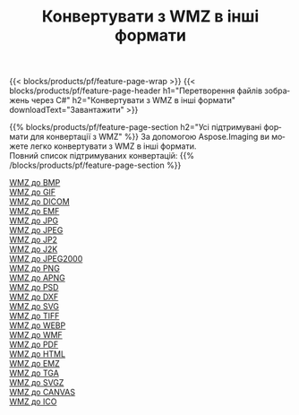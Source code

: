 ﻿---
title: Конвертувати з WMZ в інші формати 
weight: 3920
url: /uk/java/conversion/from/wmz 
lang: uk
langdirlevel: 2
locales: zh-hans,ja,it,ru,de,es,fr,nl,id,lt,pl,pt,vi,tr,ko,zh-hant,ar,hi,th,sv,cs,uk,he
description: За допомогою Aspose.Imaging ви можете легко конвертувати з WMZ в інші формати
---

{{< blocks/products/pf/feature-page-wrap >}}
{{< blocks/products/pf/feature-page-header h1="Перетворення файлів зображень через C#" h2="Конвертувати з WMZ в інші формати" downloadText="Завантажити" >}}


{{% blocks/products/pf/feature-page-section  h2="Усі підтримувані формати для конвертації з WMZ" %}}
За допомогою Aspose.Imaging ви можете легко конвертувати з WMZ в інші формати.
<br/>
Повний список підтримуваних конвертацій:
{{% /blocks/products/pf/feature-page-section %}}
<div class="container-fluid productfamilypage bg-gray">
    <div class="convertypes bg-gray agp-content section">
        <div class="container">
		<div class="row other-converters">
		    <div class='col-md-2 other-converter remove-lp remove-rp'><a href="/imaging/uk/java/conversion/wmz-to-bmp" >WMZ до BMP</a></div><div class='col-md-2 other-converter remove-lp remove-rp'><a href="/imaging/uk/java/conversion/wmz-to-gif" >WMZ до GIF</a></div><div class='col-md-2 other-converter remove-lp remove-rp'><a href="/imaging/uk/java/conversion/wmz-to-dicom" >WMZ до DICOM</a></div><div class='col-md-2 other-converter remove-lp remove-rp'><a href="/imaging/uk/java/conversion/wmz-to-emf" >WMZ до EMF</a></div><div class='col-md-2 other-converter remove-lp remove-rp'><a href="/imaging/uk/java/conversion/wmz-to-jpg" >WMZ до JPG</a></div><div class='col-md-2 other-converter remove-lp remove-rp'><a href="/imaging/uk/java/conversion/wmz-to-jpeg" >WMZ до JPEG</a></div><div class='col-md-2 other-converter remove-lp remove-rp'><a href="/imaging/uk/java/conversion/wmz-to-jp2" >WMZ до JP2</a></div><div class='col-md-2 other-converter remove-lp remove-rp'><a href="/imaging/uk/java/conversion/wmz-to-j2k" >WMZ до J2K</a></div><div class='col-md-2 other-converter remove-lp remove-rp'><a href="/imaging/uk/java/conversion/wmz-to-jpeg2000" >WMZ до JPEG2000</a></div><div class='col-md-2 other-converter remove-lp remove-rp'><a href="/imaging/uk/java/conversion/wmz-to-png" >WMZ до PNG</a></div><div class='col-md-2 other-converter remove-lp remove-rp'><a href="/imaging/uk/java/conversion/wmz-to-apng" >WMZ до APNG</a></div><div class='col-md-2 other-converter remove-lp remove-rp'><a href="/imaging/uk/java/conversion/wmz-to-psd" >WMZ до PSD</a></div><div class='col-md-2 other-converter remove-lp remove-rp'><a href="/imaging/uk/java/conversion/wmz-to-dxf" >WMZ до DXF</a></div><div class='col-md-2 other-converter remove-lp remove-rp'><a href="/imaging/uk/java/conversion/wmz-to-svg" >WMZ до SVG</a></div><div class='col-md-2 other-converter remove-lp remove-rp'><a href="/imaging/uk/java/conversion/wmz-to-tiff" >WMZ до TIFF</a></div><div class='col-md-2 other-converter remove-lp remove-rp'><a href="/imaging/uk/java/conversion/wmz-to-webp" >WMZ до WEBP</a></div><div class='col-md-2 other-converter remove-lp remove-rp'><a href="/imaging/uk/java/conversion/wmz-to-wmf" >WMZ до WMF</a></div><div class='col-md-2 other-converter remove-lp remove-rp'><a href="/imaging/uk/java/conversion/wmz-to-pdf" >WMZ до PDF</a></div><div class='col-md-2 other-converter remove-lp remove-rp'><a href="/imaging/uk/java/conversion/wmz-to-html" >WMZ до HTML</a></div><div class='col-md-2 other-converter remove-lp remove-rp'><a href="/imaging/uk/java/conversion/wmz-to-emz" >WMZ до EMZ</a></div><div class='col-md-2 other-converter remove-lp remove-rp'><a href="/imaging/uk/java/conversion/wmz-to-tga" >WMZ до TGA</a></div><div class='col-md-2 other-converter remove-lp remove-rp'><a href="/imaging/uk/java/conversion/wmz-to-svgz" >WMZ до SVGZ</a></div><div class='col-md-2 other-converter remove-lp remove-rp'><a href="/imaging/uk/java/conversion/wmz-to-canvas" >WMZ до CANVAS</a></div><div class='col-md-2 other-converter remove-lp remove-rp'><a href="/imaging/uk/java/conversion/wmz-to-ico" >WMZ до ICO</a></div>
                </div>
        </div>
    </div>
</div>
<br/>

